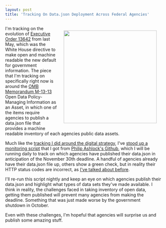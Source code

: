 ```yaml
---
layout: post
title: 'Tracking On Data.json Deployment Across Federal Agencies'
---
```

<p><a href="http://data.json.monitor.publicprivatesector.org/"><img style="padding: 15px;" src="https://s3.amazonaws.com/kinlane-productions/federal-government/FDA_-_Data.png" alt="" width="300" align="right" /></a></p>
<p>I'm tracking on the evolution of <a href="http://www.whitehouse.gov/the-press-office/2013/05/09/executive-order-making-open-and-machine-readable-new-default-government">Executive Order 13642</a> from last May, which was the White House directive to make open and machine readable the new default for government information. The piece that I'm tracking on specifically right now is around the <a href="http://project-open-data.github.io/policy-memo">OMB Memorandum M-13-13</a> Open Data Policy-Managing Information as an Asset, in which one of the items require agencies to publish a data.json file that provides a machine readable inventory of each agencies public data assets.</p>
<p>Much like the <a href="http://apievangelist.com/2012/08/21/11-more-federal-departments-and-agencies-have-published-their-api-digital-strategies/">tracking I did around the digital strategy</a>, I've <a href="http://data.json.monitor.publicprivatesector.org/">stood up a monitoring script</a> that I got from <a href="https://github.com/philipashlock/farm-server">Philip Ashlock's Github</a>, which I will be running daily to track on which agencies have published their data.json in anticipation of the November 30th deadline. A handful of agencies already have their data.json file up, others show a green check, but in reality their HTTP status codes are incorrect, as <a href="http://kinlane.com/2013/11/06/knowing-your-http-status-codes-in-federal-government/">I've talked about before</a>.</p>
<p>I'll re-run this script nightly and keep an eye on which agencies publish their data.json and highlight what types of data sets they've made available. I think in reality, the challenges faced in taking inventory of open data, getting them published will prevent many agencies from making the deadline. Something that was just made worse by the government shutdown in October.</p>
<p>Even with these challenges, I'm hopeful that agencies will surprise us and publish some amazing stuff.</p>